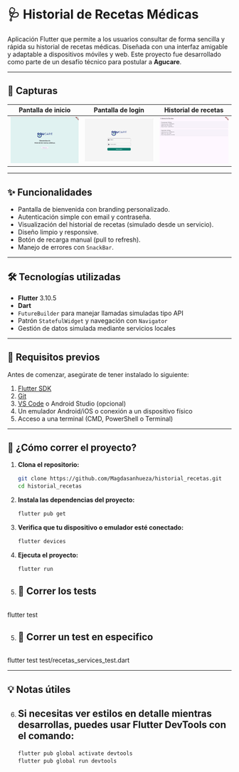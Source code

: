 # 🩺 Historial de Recetas Médicas

Aplicación Flutter que permite a los usuarios consultar de forma sencilla y rápida su historial de recetas médicas. Diseñada con una interfaz amigable y adaptable a dispositivos móviles y web. Este proyecto fue desarrollado como parte de un desafío técnico para postular a **Agucare**.

---

## 📱 Capturas

| Pantalla de inicio | Pantalla de login | Historial de recetas |
|--------------------|-------------------|-----------------------|
| ![Inicio](assets/images/pantalla_inicio.png) | ![Login](assets/images/pantalla_login.png) | ![Recetas](assets/images/pantalla_receta.png) |

---

## ✨ Funcionalidades

- Pantalla de bienvenida con branding personalizado.
- Autenticación simple con email y contraseña.
- Visualización del historial de recetas (simulado desde un servicio).
- Diseño limpio y responsive.
- Botón de recarga manual (pull to refresh).
- Manejo de errores con `SnackBar`.

---

## 🛠️ Tecnologías utilizadas

- **Flutter** 3.10.5
- **Dart**
- `FutureBuilder` para manejar llamadas simuladas tipo API
- Patrón `StatefulWidget` y navegación con `Navigator`
- Gestión de datos simulada mediante servicios locales

---

## 🧩 Requisitos previos

Antes de comenzar, asegúrate de tener instalado lo siguiente:

1. [Flutter SDK](https://docs.flutter.dev/get-started/install)
2. [Git](https://git-scm.com/)
3. [VS Code](https://code.visualstudio.com/) o Android Studio (opcional)
4. Un emulador Android/iOS o conexión a un dispositivo físico
5. Acceso a una terminal (CMD, PowerShell o Terminal)

---

## 🚀 ¿Cómo correr el proyecto?

1. **Clona el repositorio:**
   ```bash
   git clone https://github.com/Magdasanhueza/historial_recetas.git
   cd historial_recetas

2. **Instala las dependencias del proyecto:**
    ```bash
   flutter pub get

3. **Verifica que tu dispositivo o emulador esté conectado:**
    ```bash
   flutter devices

3. **Ejecuta el proyecto:**
    ```bash
   flutter run

4. ## 🧪 Correr los tests

   ```bash
  flutter test 

5. ## 🧪 Correr un test en especifico

   ```bash
  flutter test test/recetas_services_test.dart

---

## 💡 Notas útiles

6. ## Si necesitas ver estilos en detalle mientras desarrollas, puedes usar Flutter DevTools con el comando:

    ```bash
   flutter pub global activate devtools
   flutter pub global run devtools


